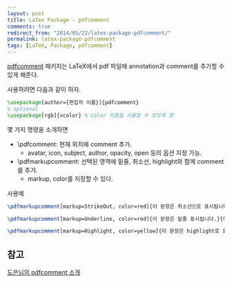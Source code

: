```yaml
---
layout: post
title: LaTex Package - pdfcomment
comments: true
redirect_from: "2014/05/22/latex-package-pdfcomment/"
permalink: latex-package-pdfcomment
tags: [LaTeX, Package, pdfcomment]
---
```


[pdfcomment](http://www.ctan.org/pkg/pdfcomment) 패키지는 LaTeX에서 pdf 파일에 annotation과 comment를 추가할 수 있게 해준다.

사용하려면 다음과 같이 하자.

```latex
\usepackage[author={편집자 이름}]{pdfcomment}
% optional
\usepackage[rgb]{xcolor} % color 이름을 사용할 수 있도록 함
```

몇 가지 명령을 소개하면

* \pdfcomment: 현재 위치에 comment 추가.
	- avatar, icon, subject, author, opacity, open 등의 옵션 지정 가능.
* \pdfmarkupcomment: 선택된 영역에 밑줄, 취소선, highlight와 함께 comment를 추가.
	- markup, color를 지정할 수 있다.

사용예

```latex
\pdfmarkupcomment[markup=StrikeOut, color=red]{이 문장은 취소선으로 표시됩니다.}{여기에 comment를 작성합니다.}

\pdfmarkupcomment[markup=Underline, color=red]{이 문장은 밑줄 표시됩니다.}{여기에 comment를 작성합니다.}

\pdfmarkupcomment[markup=Highlight, color=yellow]{이 문장은 highlight로 표시됩니다.}{여기에 comment를 작성합니다.}
```

## 참고

[도은님의 pdfcomment 소개](http://doeun.blogspot.kr/2010/10/latex-package-pdfcomment.html)
